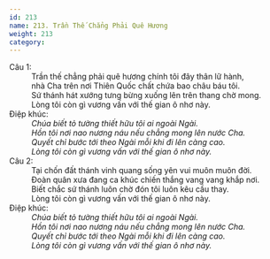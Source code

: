```yaml
---
id: 213
name: 213. Trần Thế Chẳng Phải Quê Hương
weight: 213
category: 
---
```

<dl><dt>Câu 1:</dt><dd data-verse="1">Trần thế chẳng phải quê hương chính tôi đây thân lữ hành, <br/>nhà Cha trên nơi Thiên Quốc chất chứa bao châu báu tôi. <br/>Sứ thánh hát xướng tưng bừng xuống lên trên thang chờ mong. <br/>Lòng tôi còn gì vương vấn với thế gian ô nhơ này. </dd><dt>Điệp khúc:</dt><dd data-chorus="1"><em>Chúa biết tỏ tường thiết hữu tôi ai ngoài Ngài. <br/>Hồn tôi nơi nao nương náu nếu chẳng mong lên nước Cha. <br/>Quyết chỉ bước tới theo Ngài mỗi khi đi lên càng cao. <br/>Lòng tôi còn gì vương vấn với thế gian ô nhơ này. </em></dd><dt>Câu 2:</dt><dd data-verse="2">Tại chốn đất thánh vinh quang sống yên vui muôn muôn đời. <br/>Đoàn quân xưa đang ca khúc chiến thắng vang vang khắp nơi. <br/>Biết chắc sứ thánh luôn chờ đón tôi luôn kêu cầu thay. <br/>Lòng tôi còn gì vương vấn với thế gian ô nhơ này. </dd><dt>Điệp khúc:</dt><dd data-chorus="1"><em>Chúa biết tỏ tường thiết hữu tôi ai ngoài Ngài. <br/>Hồn tôi nơi nao nương náu nếu chẳng mong lên nước Cha. <br/>Quyết chỉ bước tới theo Ngài mỗi khi đi lên càng cao. <br/>Lòng tôi còn gì vương vấn với thế gian ô nhơ này. </em></dd></dl>
